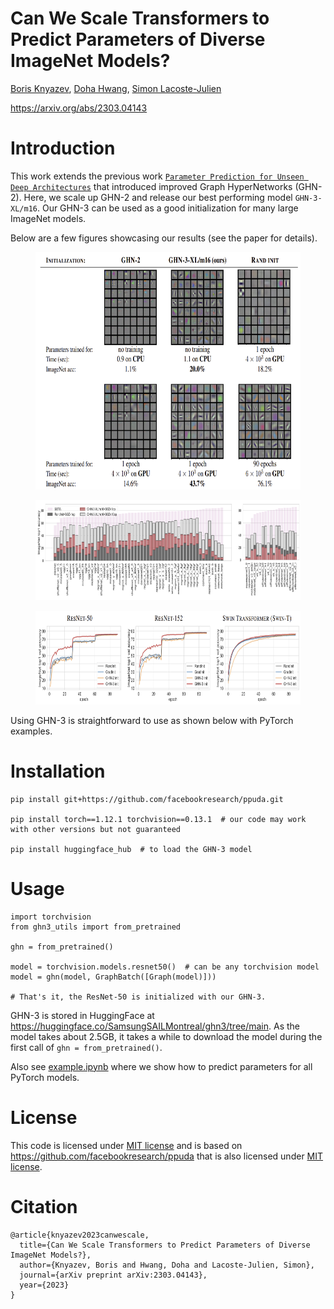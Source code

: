 
# Can We Scale Transformers to Predict Parameters of Diverse ImageNet Models?
[Boris Knyazev](http://bknyaz.github.io/), [Doha Hwang](https://mila.quebec/en/person/doha-hwang/), [Simon Lacoste-Julien](http://www.iro.umontreal.ca/~slacoste/)

https://arxiv.org/abs/2303.04143

# Introduction

This work extends the previous work [`Parameter Prediction for Unseen Deep Architectures`](https://github.com/facebookresearch/ppuda/) that introduced improved Graph HyperNetworks (GHN-2).
Here, we scale up GHN-2 and release our best performing model `GHN-3-XL/m16`. 
Our GHN-3 can be used as a good initialization for many large ImageNet models. 

Below are a few figures showcasing our results (see the paper for details).


<figure> <img src="figs/fig1.png" height="380"></figure>

<figure> <img src="figs/fig4.png" height="160"></figure>

<figure> <img src="figs/fig6.png" height="150"></figure>


Using GHN-3 is straightforward to use as shown below with PyTorch examples.


# Installation

```
pip install git+https://github.com/facebookresearch/ppuda.git

pip install torch==1.12.1 torchvision==0.13.1  # our code may work with other versions but not guaranteed

pip install huggingface_hub  # to load the GHN-3 model

```

# Usage


```
import torchvision
from ghn3_utils import from_pretrained

ghn = from_pretrained()

model = torchvision.models.resnet50()  # can be any torchvision model
model = ghn(model, GraphBatch([Graph(model)]))

# That's it, the ResNet-50 is initialized with our GHN-3.

```

GHN-3 is stored in HuggingFace at 
https://huggingface.co/SamsungSAILMontreal/ghn3/tree/main.
As the model takes about 2.5GB, 
it takes a while to download the model during 
the first call of `ghn = from_pretrained()`.

Also see [example.ipynb](example.ipynb) where we show how to predict parameters for all PyTorch models.

# License

This code is licensed under [MIT license](LICENSE) and is based on
https://github.com/facebookresearch/ppuda that is also licensed under [MIT license](https://github.com/facebookresearch/ppuda/blob/main/LICENSE).

# Citation

```
@article{knyazev2023canwescale,
  title={Can We Scale Transformers to Predict Parameters of Diverse ImageNet Models?},
  author={Knyazev, Boris and Hwang, Doha and Lacoste-Julien, Simon},
  journal={arXiv preprint arXiv:2303.04143},
  year={2023}
}
```



